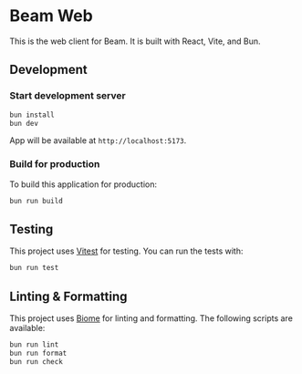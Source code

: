 # Beam Web

This is the web client for Beam. It is built with React, Vite, and Bun.

## Development

### Start development server

```bash
bun install
bun dev
```

App will be available at `http://localhost:5173`.

### Build for production

To build this application for production:

```bash
bun run build
```

## Testing

This project uses [Vitest](https://vitest.dev/) for testing. You can run the tests with:

```bash
bun run test
```

## Linting & Formatting

This project uses [Biome](https://biomejs.dev/) for linting and formatting. The following scripts are available:

```bash
bun run lint
bun run format
bun run check
```
